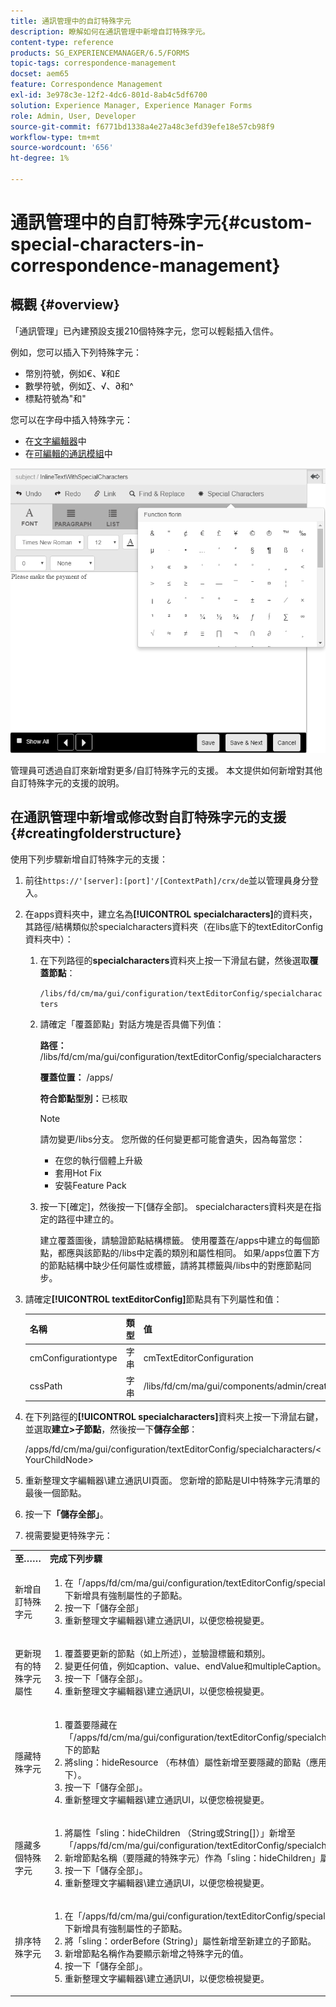```yaml
---
title: 通訊管理中的自訂特殊字元
description: 瞭解如何在通訊管理中新增自訂特殊字元。
content-type: reference
products: SG_EXPERIENCEMANAGER/6.5/FORMS
topic-tags: correspondence-management
docset: aem65
feature: Correspondence Management
exl-id: 3e978c3e-12f2-4dc6-801d-8ab4c5df6700
solution: Experience Manager, Experience Manager Forms
role: Admin, User, Developer
source-git-commit: f6771bd1338a4e27a48c3efd39efe18e57cb98f9
workflow-type: tm+mt
source-wordcount: '656'
ht-degree: 1%

---
```


# 通訊管理中的自訂特殊字元{#custom-special-characters-in-correspondence-management}

## 概觀 {#overview}

「通訊管理」已內建預設支援210個特殊字元，您可以輕鬆插入信件。

例如，您可以插入下列特殊字元：

* 幣別符號，例如€、¥和£
* 數學符號，例如∑、√、∂和^
* 標點符號為&quot;和&quot;

您可以在字母中插入特殊字元：

* 在[文字編輯器](/help/forms/using/document-fragments.md#createtext)中
* 在[可編輯的通訊模組](../../forms/using/create-correspondence.md#managecontent)中

![specialcharactersinlinemodule](assets/specialcharactersinlinemodule.png)

管理員可透過自訂來新增對更多/自訂特殊字元的支援。 本文提供如何新增對其他自訂特殊字元的支援的說明。

## 在通訊管理中新增或修改對自訂特殊字元的支援 {#creatingfolderstructure}

使用下列步驟新增自訂特殊字元的支援：

1. 前往`https://'[server]:[port]'/[ContextPath]/crx/de`並以管理員身分登入。
1. 在apps資料夾中，建立名為&#x200B;**[!UICONTROL specialcharacters]**&#x200B;的資料夾，其路徑/結構類似於specialcharacters資料夾（在libs底下的textEditorConfig資料夾中）：

   1. 在下列路徑的&#x200B;**specialcharacters**&#x200B;資料夾上按一下滑鼠右鍵，然後選取&#x200B;**覆蓋節點**：

      `/libs/fd/cm/ma/gui/configuration/textEditorConfig/specialcharacters`

   1. 請確定「覆蓋節點」對話方塊是否具備下列值：

      **路徑：** /libs/fd/cm/ma/gui/configuration/textEditorConfig/specialcharacters

      **覆蓋位置：** /apps/

      **符合節點型別：**&#x200B;已核取

      >[!NOTE]
      >
      >請勿變更/libs分支。 您所做的任何變更都可能會遺失，因為每當您：
      >
      >
      >
      >    * 在您的執行個體上升級
      >    * 套用Hot Fix
      >    * 安裝Feature Pack
      >
      >

   1. 按一下[確定]&#x200B;**&#x200B;**，然後按一下[儲存全部]&#x200B;**&#x200B;**。 specialcharacters資料夾是在指定的路徑中建立的。

      建立覆蓋圖後，請驗證節點結構標籤。 使用覆蓋在/apps中建立的每個節點，都應與該節點的/libs中定義的類別和屬性相同。 如果/apps位置下方的節點結構中缺少任何屬性或標籤，請將其標籤與/libs中的對應節點同步。

1. 請確定&#x200B;**[!UICONTROL textEditorConfig]**&#x200B;節點具有下列屬性和值：

   | 名稱 | 類型 | 值 |
   |---|---|---|
   | cmConfigurationtype | 字串 | cmTextEditorConfiguration |
   | cssPath | 字串 | /libs/fd/cm/ma/gui/components/admin/createasset/textcontrol/clientlibs/textcontrol |

1. 在下列路徑的&#x200B;**[!UICONTROL specialcharacters]**&#x200B;資料夾上按一下滑鼠右鍵，並選取&#x200B;**建立>子節點**，然後按一下&#x200B;**儲存全部**：

   /apps/fd/cm/ma/gui/configuration/textEditorConfig/specialcharacters/&lt;YourChildNode>

1. 重新整理文字編輯器\建立通訊UI頁面。 您新增的節點是UI中特殊字元清單的最後一個節點。
1. 按一下&#x200B;**「儲存全部」**。
1. 視需要變更特殊字元：

<table>
 <tbody>
  <tr>
   <td><strong>至……</strong></td>
   <td><strong>完成下列步驟</strong></td>
  </tr>
  <tr>
   <td>新增自訂特殊字元</td>
   <td>
    <ol>
     <li>在「/apps/fd/cm/ma/gui/configuration/textEditorConfig/specialcharacters」下新增具有強制屬性的子節點。</li>
     <li>按一下「儲存全部」</li>
     <li>重新整理文字編輯器\建立通訊UI，以便您檢視變更。</li>
    </ol> </td>
  </tr>
  <tr>
   <td>更新現有的特殊字元屬性</td>
   <td>
    <ol>
     <li>覆蓋要更新的節點（如上所述），並驗證標籤和類別。</li>
     <li>變更任何值，例如caption、value、endValue和multipleCaption。 </li>
     <li>按一下「儲存全部」。 </li>
     <li>重新整理文字編輯器\建立通訊UI，以便您檢視變更。</li>
    </ol> </td>
  </tr>
  <tr>
   <td>隱藏特殊字元</td>
   <td>
    <ol>
     <li>覆蓋要隱藏在「/apps/fd/cm/ma/gui/configuration/textEditorConfig/specialcharacters」下的節點</li>
     <li>將sling：hideResource （布林值）屬性新增至要隱藏的節點（應用程式底下）。 </li>
     <li>按一下「儲存全部」。 </li>
     <li>重新整理文字編輯器\建立通訊UI，以便您檢視變更。<br /> </li>
    </ol> </td>
  </tr>
  <tr>
   <td>隱藏多個特殊字元</td>
   <td>
    <ol>
     <li>將屬性「sling：hideChildren （String或String[]）」新增至「/apps/fd/cm/ma/gui/configuration/textEditorConfig/specialcharacters」。 </li>
     <li>新增節點名稱（要隱藏的特殊字元）作為「sling：hideChildren」屬性的值。 </li>
     <li>按一下「儲存全部」。 </li>
     <li>重新整理文字編輯器\建立通訊UI，以便您檢視變更。<br /> </li>
    </ol> </td>
  </tr>
  <tr>
   <td>排序特殊字元</td>
   <td>
    <ol>
     <li>在「/apps/fd/cm/ma/gui/configuration/textEditorConfig/specialcharacters」下新增具有強制屬性的子節點。 </li>
     <li>將「sling：orderBefore (String)」屬性新增至新建立的子節點。 </li>
     <li>新增節點名稱作為要顯示新增之特殊字元的值。 </li>
     <li>按一下「儲存全部」。 </li>
     <li>重新整理文字編輯器\建立通訊UI，以便您檢視變更。<br /> </li>
    </ol> </td>
  </tr>
 </tbody>
</table>
